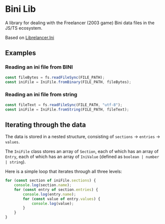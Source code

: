 # Bini Lib

A library for dealing with the Freelancer (2003 game) Bini data files in the JS/TS ecosystem.

Based on [Librelancer.Ini](https://github.com/Librelancer/Librelancer/tree/main/src/LibreLancer.Data/Ini)

## Examples

### Reading an ini file from BINI
```typescript
const fileBytes = fs.readFileSync(FILE_PATH);
const iniFile = IniFile.fromBinary(FILE_PATH, fileBytes);
```

### Reading an ini file from string
```typescript
const fileText = fs.readFileSync(FILE_PATH, "utf-8");
const iniFile = IniFile.fromString(FILE_PATH, fileText);
```

## Iterating through the data
The data is stored in a nested structure, consisting of `sections` -> `entries` -> `values`.

The `IniFile` class stores an array of `Section`, each of which has an array of `Entry`, each of which has an array of `IniValue` (defined as `boolean | number | string`).

Here is a simple loop that iterates through all three levels:
```typescript
for (const section of iniFile.sections) {
    console.log(section.name);
    for (const entry of section.entries) {
        console.log(entry.name);
        for (const value of entry.values) {
            console.log(value);
        }
    }
}
```
